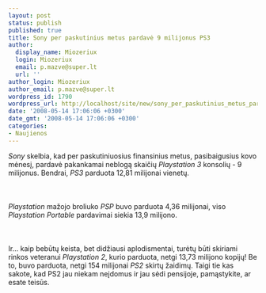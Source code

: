 ```yaml
---
layout: post
status: publish
published: true
title: Sony per paskutinius metus pardavė 9 milijonus PS3
author:
  display_name: Miozeriux
  login: Miozeriux
  email: p.mazve@super.lt
  url: ''
author_login: Miozeriux
author_email: p.mazve@super.lt
wordpress_id: 1790
wordpress_url: http://localhost/site/new/sony_per_paskutinius_metus_pardave_9_milijonus_ps3/
date: '2008-05-14 17:06:06 +0300'
date_gmt: '2008-05-14 17:06:06 +0300'
categories:
- Naujienos
---
```

<p><i>Sony</i> skelbia, kad per paskutiniuosius finansinius metus, pasibaigusius kovo mėnesį, pardavė pakankamai neblogą skaičių <i>Playstation 3</i> konsolių - 9 milijonus. Bendrai, <i>PS3</i> parduota 12,81 milijonai vienetų.<br />
<br><br />
<br><i>Playstation</i> mažojo broliuko <i>PSP</i> buvo parduota 4,36 milijonai, viso <i>Playstation Portable</i> pardavimai siekia 13,9 milijono.<br />
<br><br />
<br>Ir... kaip bebūtų keista, bet didžiausi aplodismentai, turėtų būti skiriami rinkos veteranui <i>Playstation 2</i>, kurio parduota, netgi 13,73 milijono kopijų! Be to, buvo parduota, netgi 154 milijonai <i>PS2</i> skirtų žaidimų. Taigi tie kas sakote, kad PS2 jau niekam neįdomus ir jau sėdi pensijoje, pamąstykite, ar esate teisūs.</p>
